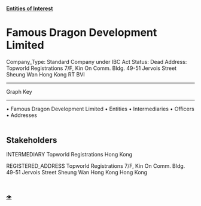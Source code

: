 #### [Entities of Interest](/list.html)
<link rel="stylesheet" type="text/css" href="../../assets/style.css">

<style>
body{background-image:url("http://eoi-graphs.s3-website-eu-west-1.amazonaws.com/Famous_Dragon_Development_Limited.png");background-repeat: no-repeat;background-size: contain;}
.markdown>p>span{background-color: white;}
</style>

# Famous Dragon Development Limited
<span>Company_Type: Standard Company under IBC Act
Status: Dead
Address: Topworld Registrations 7/F, Kin On Comm. Bldg. 49-51 Jervois Street Sheung Wan Hong Kong RT BVI
</span>

---



<div class="legend">
Graph Key
<hr>
<span class="focus">• Famous Dragon Development Limited</span>
<span class="entity">• Entities</span>
<span class="intermediary">• Intermediaries</span>
<span class="officer">• Officers</span>
<span class="address">• Addresses</span>
</div><br>


## Stakeholders
<span>INTERMEDIARY
Topworld Registrations
Hong Kong
</span>

<span>REGISTERED_ADDRESS
Topworld Registrations 7/F, Kin On Comm. Bldg. 49-51 Jervois Street Sheung Wan Hong Kong
Hong Kong
</span>

<br><br><a class="contribute_button" href="Readme.md">👁</a>